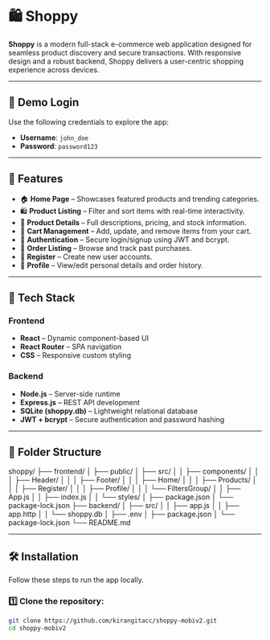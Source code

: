 ﻿# 🛍️ Shoppy

**Shoppy** is a modern full-stack e-commerce web application designed for seamless product discovery and secure transactions. With responsive design and a robust backend, Shoppy delivers a user-centric shopping experience across devices.

---

## 🔐 Demo Login

Use the following credentials to explore the app:

- **Username**: `john_doe`
- **Password**: `password123`

---

## 🌟 Features

- 🏠 **Home Page** – Showcases featured products and trending categories.
- 🛍️ **Product Listing** – Filter and sort items with real-time interactivity.
- 📄 **Product Details** – Full descriptions, pricing, and stock information.
- 🛒 **Cart Management** – Add, update, and remove items from your cart.
- 🔐 **Authentication** – Secure login/signup using JWT and bcrypt.
- 🧾 **Order Listing** – Browse and track past purchases.
- 📝 **Register** – Create new user accounts.
- 👤 **Profile** – View/edit personal details and order history.

---

## 🧱 Tech Stack

### Frontend
- **React** – Dynamic component-based UI
- **React Router** – SPA navigation
- **CSS** – Responsive custom styling

### Backend
- **Node.js** – Server-side runtime
- **Express.js** – REST API development
- **SQLite (shoppy.db)** – Lightweight relational database
- **JWT + bcrypt** – Secure authentication and password hashing

---

## 📂 Folder Structure

shoppy/
├── frontend/
│ ├── public/
│ ├── src/
│ │ ├── components/
│ │ │ ├── Header/
│ │ │ ├── Footer/
│ │ │ ├── Home/
│ │ │ ├── Products/
│ │ │ ├── Register/
│ │ │ ├── Profile/
│ │ │ └── FiltersGroup/
│ │ ├── App.js
│ │ ├── index.js
│ │ └── styles/
│ ├── package.json
│ └── package-lock.json
├── backend/
│ ├── src/
│ │ ├── app.js
│ │ ├── app.http
│ │ └── shoppy.db
│ ├── .env
│ ├── package.json
│ └── package-lock.json
└── README.md


---

## 🛠 Installation

Follow these steps to run the app locally.

### 1️⃣ Clone the repository:

```bash
git clone https://github.com/kirangitacc/shoppy-mobiv2.git
cd shoppy-mobiv2
